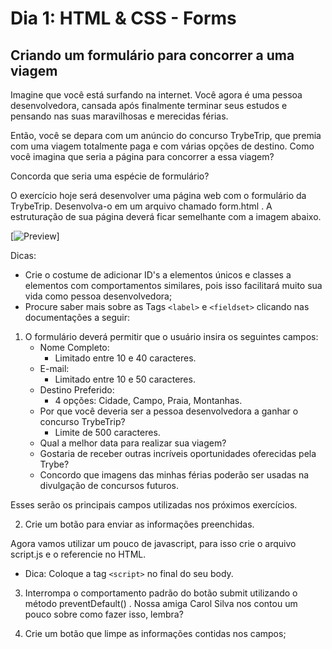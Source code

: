 # Dia 1: HTML & CSS - Forms

## Criando um formulário para concorrer a uma viagem

Imagine que você está surfando na internet. Você agora é uma pessoa desenvolvedora, cansada após finalmente terminar seus estudos e pensando nas suas maravilhosas e merecidas férias.

Então, você se depara com um anúncio do concurso TrybeTrip, que premia com uma viagem totalmente paga e com várias opções de destino. Como você imagina que seria a página para concorrer a essa viagem?

Concorda que seria uma espécie de formulário?

O exercício hoje será desenvolver uma página web com o formulário da TrybeTrip. Desenvolva-o em um arquivo chamado form.html . A estruturação de sua página deverá ficar semelhante com a imagem abaixo.

[![Preview](https://s3.us-east-2.amazonaws.com/assets.app.betrybe.com/fundamentals/html-forms/images/Excalidraw-forms-94cb593582e99fd08f284274fd8b50ab.png)]

Dicas:

* Crie o costume de adicionar ID's a elementos únicos e classes a elementos com comportamentos similares, pois isso facilitará muito sua vida como pessoa desenvolvedora;
* Procure saber mais sobre as Tags `<label>` e `<fieldset>` clicando nas documentações a seguir:

1. O formulário deverá permitir que o usuário insira os seguintes campos:
    * Nome Completo:
        * Limitado entre 10 e 40 caracteres.
    * E-mail:
        * Limitado entre 10 e 50 caracteres.
    * Destino Preferido:
        * 4 opções: Cidade, Campo, Praia, Montanhas.
    * Por que você deveria ser a pessoa desenvolvedora a ganhar o concurso TrybeTrip?
        * Limite de 500 caracteres.
    * Qual a melhor data para realizar sua viagem?
    * Gostaria de receber outras incríveis oportunidades oferecidas pela Trybe?
    * Concordo que imagens das minhas férias poderão ser usadas na divulgação de concursos futuros.

Esses serão os principais campos utilizadas nos próximos exercícios.

2. Crie um botão para enviar as informações preenchidas.

Agora vamos utilizar um pouco de javascript, para isso crie o arquivo script.js e o referencie no HTML.
* Dica: Coloque a tag `<script>` no final do seu body.

3. Interrompa o comportamento padrão do botão submit utilizando o método preventDefault() . Nossa amiga Carol Silva nos contou um pouco sobre como fazer isso, lembra?

4. Crie um botão que limpe as informações contidas nos campos;
